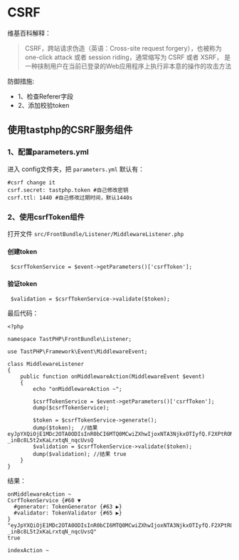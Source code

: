 # CSRF

维基百科解释：


> CSRF，跨站请求伪造（英语：Cross-site request forgery），也被称为 one-click attack 或者 session riding，通常缩写为 CSRF 或者 XSRF， 是一种挟制用户在当前已登录的Web应用程序上执行非本意的操作的攻击方法


防御措施:
* 1、检查Referer字段
* 2、添加校验token

## 使用tastphp的CSRF服务组件

### 1、配置parameters.yml

进入 config文件夹，把 `parameters.yml` 默认有：

```
#csrf change it
csrf.secret: tastphp.token #自己修改密钥
csrf.ttl: 1440 #自己修改过期时间，默认1440s
```

### 2、使用csrfToken组件

打开文件 `src/FrontBundle/Listener/MiddlewareListener.php`

#### 创建token

```
 $csrfTokenService = $event->getParameters()['csrfToken'];

```

#### 验证token

```
 $validation = $csrfTokenService->validate($token);

```

最后代码：

```
<?php

namespace TastPHP\FrontBundle\Listener;

use TastPHP\Framework\Event\MiddlewareEvent;

class MiddlewareListener
{
    public function onMiddlewareAction(MiddlewareEvent $event)
    {
        echo "onMiddlewareAction ~";

        $csrfTokenService = $event->getParameters()['csrfToken'];
        dump($csrfTokenService);

        $token = $csrfTokenService->generate();
        dump($token);  //结果 eyJpYXQiOjE1MDc2OTA0ODIsInR0bCI6MTQ0MCwiZXhwIjoxNTA3NjkxOTIyfQ.F2XPtROMM9b2JieciBwM0y7JKMBv89D6SPKzWr26w9MGpKbi_BxDGI34cf-_inBc8L5t2xKaLrxtqN_nqcUvsQ
        $validation = $csrfTokenService->validate($token);
        dump($validation); //结果 true
    }
}
```

结果：

```
onMiddlewareAction ~
CsrfTokenService {#60 ▼
  #generator: TokenGenerator {#63 ▶}
  #validator: TokenValidator {#65 ▶}
}
"eyJpYXQiOjE1MDc2OTA0ODIsInR0bCI6MTQ0MCwiZXhwIjoxNTA3NjkxOTIyfQ.F2XPtROMM9b2JieciBwM0y7JKMBv89D6SPKzWr26w9MGpKbi_BxDGI34cf-_inBc8L5t2xKaLrxtqN_nqcUvsQ"
true

indexAction ~
```

